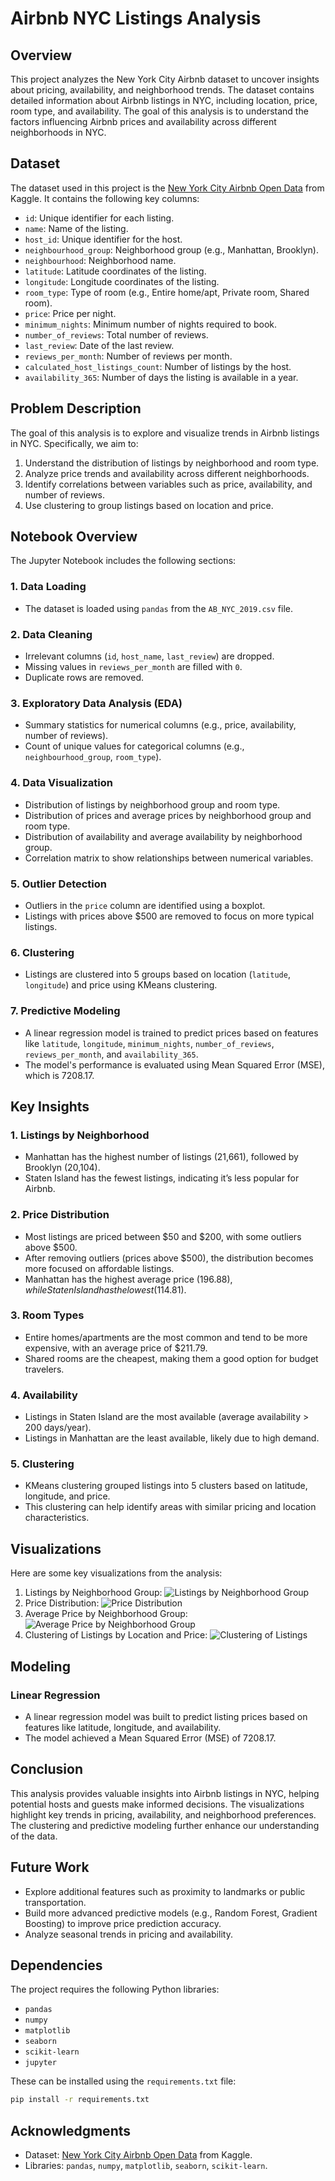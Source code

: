 # Airbnb NYC Listings Analysis

## Overview
This project analyzes the New York City Airbnb dataset to uncover insights about pricing, availability, and neighborhood trends. The dataset contains detailed information about Airbnb listings in NYC, including location, price, room type, and availability. The goal of this analysis is to understand the factors influencing Airbnb prices and availability across different neighborhoods in NYC.


## Dataset
The dataset used in this project is the [New York City Airbnb Open Data](https://www.kaggle.com/datasets/dgomonov/new-york-city-airbnb-open-data) from Kaggle. It contains the following key columns:
- `id`: Unique identifier for each listing.
- `name`: Name of the listing.
- `host_id`: Unique identifier for the host.
- `neighbourhood_group`: Neighborhood group (e.g., Manhattan, Brooklyn).
- `neighbourhood`: Neighborhood name.
- `latitude`: Latitude coordinates of the listing.
- `longitude`: Longitude coordinates of the listing.
- `room_type`: Type of room (e.g., Entire home/apt, Private room, Shared room).
- `price`: Price per night.
- `minimum_nights`: Minimum number of nights required to book.
- `number_of_reviews`: Total number of reviews.
- `last_review`: Date of the last review.
- `reviews_per_month`: Number of reviews per month.
- `calculated_host_listings_count`: Number of listings by the host.
- `availability_365`: Number of days the listing is available in a year.


## Problem Description
The goal of this analysis is to explore and visualize trends in Airbnb listings in NYC. Specifically, we aim to:
1. Understand the distribution of listings by neighborhood and room type.
2. Analyze price trends and availability across different neighborhoods.
3. Identify correlations between variables such as price, availability, and number of reviews.
4. Use clustering to group listings based on location and price.



## Notebook Overview
The Jupyter Notebook includes the following sections:

### 1. Data Loading
- The dataset is loaded using `pandas` from the `AB_NYC_2019.csv` file.

### 2. Data Cleaning
- Irrelevant columns (`id`, `host_name`, `last_review`) are dropped.
- Missing values in `reviews_per_month` are filled with `0`.
- Duplicate rows are removed.

### 3. Exploratory Data Analysis (EDA)
- Summary statistics for numerical columns (e.g., price, availability, number of reviews).
- Count of unique values for categorical columns (e.g., `neighbourhood_group`, `room_type`).

### 4. Data Visualization
- Distribution of listings by neighborhood group and room type.
- Distribution of prices and average prices by neighborhood group and room type.
- Distribution of availability and average availability by neighborhood group.
- Correlation matrix to show relationships between numerical variables.

### 5. Outlier Detection
- Outliers in the `price` column are identified using a boxplot.
- Listings with prices above $500 are removed to focus on more typical listings.

### 6. Clustering
- Listings are clustered into 5 groups based on location (`latitude`, `longitude`) and price using KMeans clustering.

### 7. Predictive Modeling
- A linear regression model is trained to predict prices based on features like `latitude`, `longitude`, `minimum_nights`, `number_of_reviews`, `reviews_per_month`, and `availability_365`.
- The model's performance is evaluated using Mean Squared Error (MSE), which is 7208.17.



## Key Insights
### 1. Listings by Neighborhood
- Manhattan has the highest number of listings (21,661), followed by Brooklyn (20,104).
- Staten Island has the fewest listings, indicating it’s less popular for Airbnb.

### 2. Price Distribution
- Most listings are priced between $50 and $200, with some outliers above $500.
- After removing outliers (prices above $500), the distribution becomes more focused on affordable listings.
- Manhattan has the highest average price ($196.88), while Staten Island has the lowest ($114.81).

### 3. Room Types
- Entire homes/apartments are the most common and tend to be more expensive, with an average price of $211.79.
- Shared rooms are the cheapest, making them a good option for budget travelers.

### 4. Availability
- Listings in Staten Island are the most available (average availability > 200 days/year).
- Listings in Manhattan are the least available, likely due to high demand.

### 5. Clustering
- KMeans clustering grouped listings into 5 clusters based on latitude, longitude, and price.
- This clustering can help identify areas with similar pricing and location characteristics.



## Visualizations
Here are some key visualizations from the analysis:
1. Listings by Neighborhood Group:
   ![Listings by Neighborhood Group](images/listings_by_neighborhood.png)
2. Price Distribution:
   ![Price Distribution](images/price_distribution.png)
3. Average Price by Neighborhood Group:
   ![Average Price by Neighborhood Group](images/avg_price_by_neighborhood.png)
4. Clustering of Listings by Location and Price:
   ![Clustering of Listings](images/clustering.png)



## Modeling
### Linear Regression
- A linear regression model was built to predict listing prices based on features like latitude, longitude, and availability.
- The model achieved a Mean Squared Error (MSE) of 7208.17.



## Conclusion
This analysis provides valuable insights into Airbnb listings in NYC, helping potential hosts and guests make informed decisions. The visualizations highlight key trends in pricing, availability, and neighborhood preferences. The clustering and predictive modeling further enhance our understanding of the data.



## Future Work
- Explore additional features such as proximity to landmarks or public transportation.
- Build more advanced predictive models (e.g., Random Forest, Gradient Boosting) to improve price prediction accuracy.
- Analyze seasonal trends in pricing and availability.



## Dependencies
The project requires the following Python libraries:
- `pandas`
- `numpy`
- `matplotlib`
- `seaborn`
- `scikit-learn`
- `jupyter`

These can be installed using the `requirements.txt` file:
```bash
pip install -r requirements.txt
```




## Acknowledgments
- Dataset: [New York City Airbnb Open Data](https://www.kaggle.com/datasets/dgomonov/new-york-city-airbnb-open-data) from Kaggle.
- Libraries: `pandas`, `numpy`, `matplotlib`, `seaborn`, `scikit-learn`.


